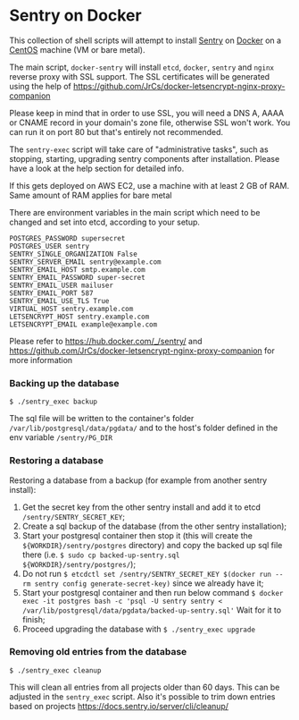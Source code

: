 # Sentry on Docker

This collection of shell scripts will attempt to install [Sentry](https://sentry.io/welcome/) on [Docker](https://www.docker.com/) on a [CentOS](https://www.centos.org/) machine (VM or bare metal).

The main script, `docker-sentry` will install `etcd`, `docker`, `sentry` and `nginx` reverse proxy with SSL support. The SSL certificates will be generated using the help of  https://github.com/JrCs/docker-letsencrypt-nginx-proxy-companion

Please keep in mind that in order to use SSL, you will need a DNS A, AAAA or CNAME record in your domain's zone file, otherwise SSL won't work. You can run it on port 80 but that's entirely not recommended.

The `sentry-exec` script will take care of "administrative tasks", such as stopping, starting, upgrading sentry components after installation. Please have a look at the help section for detailed info.

If this gets deployed on AWS EC2, use a machine with at least 2 GB of RAM. Same amount of RAM applies for bare metal

There are environment variables in the main script which need to be changed and set into etcd, according to your setup.

```
POSTGRES_PASSWORD supersecret
POSTGRES_USER sentry
SENTRY_SINGLE_ORGANIZATION False
SENTRY_SERVER_EMAIL sentry@example.com
SENTRY_EMAIL_HOST smtp.example.com
SENTRY_EMAIL_PASSWORD super-secret
SENTRY_EMAIL_USER mailuser
SENTRY_EMAIL_PORT 587
SENTRY_EMAIL_USE_TLS True
VIRTUAL_HOST sentry.example.com
LETSENCRYPT_HOST sentry.example.com
LETSENCRYPT_EMAIL example@example.com
```

Please refer to https://hub.docker.com/_/sentry/ and https://github.com/JrCs/docker-letsencrypt-nginx-proxy-companion for more information

### Backing up the database
`$ ./sentry_exec backup`

The sql file will be written to the container's folder `/var/lib/postgresql/data/pgdata/`
and to the host's folder defined in the env variable `/sentry/PG_DIR`

### Restoring a database

Restoring a database from a backup (for example from another sentry install):
1. Get the secret key from the other sentry install and add it to etcd `/sentry/SENTRY_SECRET_KEY`;
2. Create a sql backup of the database (from the other sentry installation);
3. Start your postgresql container then stop it (this will create the `${WORKDIR}/sentry/postgres` directory) and copy the backed up sql file there (i.e. `$ sudo cp backed-up-sentry.sql ${WORKDIR}/sentry/postgres/`);
4. Do not run `$ etcdctl set /sentry/SENTRY_SECRET_KEY $(docker run --rm sentry config generate-secret-key)`
since we already have it;
5. Start your postgresql container and then run below command
`$ docker exec -it postgres bash -c 'psql -U sentry sentry < /var/lib/postgresql/data/pgdata/backed-up-sentry.sql'`
Wait for it to finish;
6. Proceed upgrading the database with `$ ./sentry_exec upgrade`

### Removing old entries from the database

`$ ./sentry_exec cleanup`

This will clean all entries from all projects older than 60 days. This can be adjusted in the `sentry_exec` script.
Also it's possible to trim down entries based on projects https://docs.sentry.io/server/cli/cleanup/
